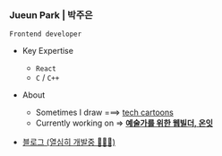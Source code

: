 ### Jueun Park | 박주은
`Frontend developer`
+ Key Expertise
   + `React`
   + `C` / `C++`

+ About
   - Sometimes I draw  ===>  [tech cartoons](https://www.instagram.com/urongtoon/)
   - Currently working on  =>  **[예술가를 위한 웹빌더, 온잇](https://github.com/Mapps-unit)**
       
  
- [블로그 (열심히 개발중 🏃‍♀️🏃)](https://juepark.com/)     
